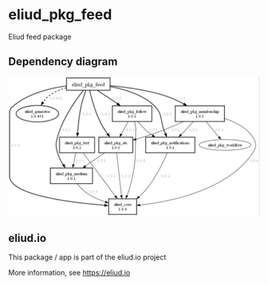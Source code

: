 # eliud_pkg_feed

Eliud feed package

## Dependency diagram

![Dependency diagram](https://github.com/eliudio/eliud_pkg_feed/blob/main/depends.jpg)

## eliud.io

This package / app is part of the eliud.io project

More information, see https://eliud.io

